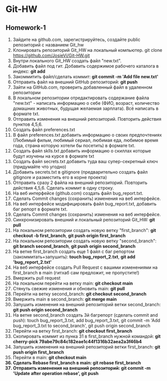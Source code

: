 # Git-HW
## Homework-1
1. Зайдите на github.com, зарегистрируйтесь, создайте public репозиторий  c названием Git_hw
2. Клонировать репозиторий Git_HW на локальный компьютер. git clone https://github.com/JosieVi/Git-HW.git
3. Внутри локального Git_HW создать файл "new.txt".
4. Добавить файл под гит. Добавить содержимое рабочего каталога в индекс: <b>git add</b>
5. Закоммитить файл/сделать коммит: <b>git commit -m 'Add file new.txt'</b>
6. Отправить файл на внешний GitHub репозиторий: <b>git push</b>
7. Зайти на GitHub.com, проверить добавленный файл в удаленном репозитории
8. В локальном репозитории отредактировать содержание файла "new.txt" - написать информацию о себе (ФИО, возраст, количество домашних животных, будущая желаемая зарплата). Всё написать в формате txt.
9. Отправить изменения на внешний репозиторий. Повторить действия пунктов 4,5,6.
10. Создать файл preferences.txt
11. В файл preferences.txt добавить информацию о своих предпочтениях (Любимый фильм, любимый сериал, любимая еда, любимое время года, страна которую хотели бы посетить) в формате txt.
12. Создать файл sklls.txt добавить информацию о скиллах которые будут изучены на курсе в формате txt
13. Создать файл secrets.txt добавить туда ваш супер-секретный ключ (придумайте что угодно)
14. Добавить secrets.txt в gitignore (предварительно создать файл gitignore и разместить его в корне проекта) 
15. Отправить сразу 2 файла на внешний репозиторий. Повторить действия 4,5,6. Сделать коммит в одну строку.
16. На веб интерфейсе (github.com) создать файл bug_report.txt.
17. Сделать Commit changes (сохранить) изменения на веб интерфейсе.
18. На веб интерфейсе модифицировать файл bug_report.txt, добавить баг репорт в формате txt.
19. Сделать Commit changes (сохранить) изменения на веб интерфейсе.
20. Синхронизировать внешний и локальный репозиторий Git_HW: <b>git pull</b>
21. На локальном репозитории создать новую ветку "first_branch": <b>git checkout -b first_branch</b>, <b>git push origin first_branch</b>
22. На локальном репозитории создать новую ветку "second_branch": <b>git branch second_branch</b>, <b>git push origin second_branch</b>
23. На ветке first_branch создать еще 1 файл с баг репортом (закоммитать+запушить): <b>touch bug_report_2.txt</b>, <b>git add 'bug_report_2.txt'</b>
24. На веб интерфейсе создать Pull Request c вашими изменениями на first_branch в main (гитхаб сам предложит, не пропустите!)
25. Вмержить pull request
26. На локальном перейти на ветку main: <b>git checkout main</b>
27. Стянуть свежие изменения и обновить main: <b>git pull</b>
28. Перейти на ветку second_branch: <b>git checkout second_branch</b>
29. Вмержить main в second_branch: <b>git merge main</b>
30. Запушить изменения на внешний репозиторий ветки second_branch: <b>git push origin second_branch</b>
31. На ветке second_branch создать 3й багрепорт (сделать commit and push):  touch bug_report_3.txt, add bug_report_3.txt, git commit -m 'Add bug_report_3.txt to second_branch', git push origin second_branch
32. Перейти на ветку first_branch: <b>git checkout first_branch</b>
33. Скопировать коммит из пунка 31 в first_branch нужной командой: <b>git cherry-pick 79abe79c84c182eae1c44f1316b32aea2a3f46b4</b>
34. Запушить изменения на внешний репозиторий ветки first_branch: <b>git push origin first_branch</b>
35. Перейти в main: <b>git checkout main<b>
36. Сделать Rebase first_branch в main: <b>git rebase first_branch<b>
 37. Отправить изменения на внешний репозиторий: <b>git commit -m 'Update after operation rebase', git push</b>


